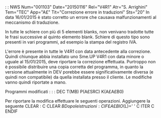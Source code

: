  :  : NWS Num="001103" Date="20150116" Rel="V4R1" Atr="S. Arrighini" Tem="TEC" App="A£" Tit="Correzione errore in traduzioni" Sts="20"
In data 16/01/2015 è stato corretto un errore che causava malfunzionamenti al meccanismo di traduzione.

In tutte le schiere con più di 5 elementi blanks, non venivano tradotte tutte le frasi successive al quinto elemento blank.
Schiere di questo tipo sono presenti in vari programmi, ad esempio la stampa del registro IVA.

L'errore è presente in tutte le V4R1 con data antecedente alla correzione.
Quindi chiunque abbia installato uno Sme.UP V4R1 con data minore o uguale al 15/01/2015, deve riportare la correzione effettuata.
Purtroppo non è possibile distribuire una copia corretta del programma, in quanto la versione attualmente in DEV porebbe essere significativamente diversa (e quindi non compatibile) da quella installata presso il cliente. Le modifiche vanno quindi riportate a mano.


Programmi modificati : 
 :  : DEC T(MB) P(A£SRC) K(A£A£B0)

Per riportare la modifica effettuare le seguenti operazioni.
Aggiungere la seguente CLEAR : 
C                   CLEAR                   $B
Dopo le istruzioni : 
C                   IF        £A£BIO($L)=' '
C                   ITER
C                   ENDIF
